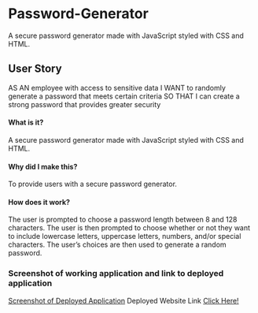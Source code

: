 # Password-Generator
A secure password generator made with JavaScript styled with CSS and HTML.
## User Story
AS AN employee with access to sensitive data
I WANT to randomly generate a password that meets certain criteria
SO THAT I can create a strong password that provides greater security
#### What is it?
A secure password generator made with JavaScript styled with CSS and HTML.
#### Why did I make this?
To provide users with a secure password generator.
#### How does it work?
The user is prompted to choose a password length between 8 and 128 characters. The user is then prompted to choose whether or not they want to include lowercase letters, uppercase letters, numbers, and/or special characters. The user’s choices are then used to generate a random password.
### Screenshot of working application and link to deployed application
[Screenshot of Deployed Application]()
Deployed Website Link [Click Here!]()